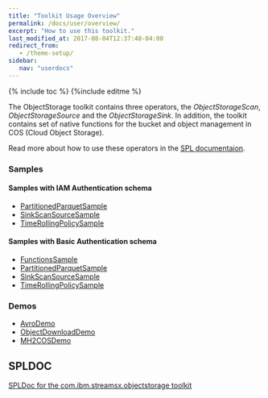 ```yaml
---
title: "Toolkit Usage Overview"
permalink: /docs/user/overview/
excerpt: "How to use this toolkit."
last_modified_at: 2017-08-04T12:37:48-04:00
redirect_from:
   - /theme-setup/
sidebar:
   nav: "userdocs"
---
```

{% include toc %}
{%include editme %}

The ObjectStorage toolkit contains three operators, the *ObjectStorageScan*, *ObjectStorageSource* and the *ObjectStorageSink*.
In addition, the toolkit contains set of native functions for the bucket and object management in COS (Cloud Object Storage).

Read more about how to use these operators in the [SPL documentaion](/streamsx.objectstorage/doc/spldoc/html/index.html).

### Samples

#### Samples with IAM Authentication schema

* [PartitionedParquetSample](https://github.com/IBMStreams/streamsx.objectstorage/tree/master/samples/iam/PartitionedParquetSample)
* [SinkScanSourceSample](https://github.com/IBMStreams/streamsx.objectstorage/tree/master/samples/iam/SinkScanSourceSample)
* [TimeRollingPolicySample](https://github.com/IBMStreams/streamsx.objectstorage/tree/master/samples/iam/TimeRollingPolicySample)

#### Samples with Basic Authentication schema

* [FunctionsSample](https://github.com/IBMStreams/streamsx.objectstorage/tree/master/samples/basic/FunctionsSample)
* [PartitionedParquetSample](https://github.com/IBMStreams/streamsx.objectstorage/tree/master/samples/basic/PartitionedParquetSample)
* [SinkScanSourceSample](https://github.com/IBMStreams/streamsx.objectstorage/tree/master/samples/basic/SinkScanSourceSample)
* [TimeRollingPolicySample](https://github.com/IBMStreams/streamsx.objectstorage/tree/master/samples/basic/TimeRollingPolicySample)


### Demos

* [AvroDemo](https://github.com/IBMStreams/streamsx.objectstorage/tree/master/demo/com.ibm.streamsx.objectstorage.avro.sample)
* [ObjectDownloadDemo](https://github.com/IBMStreams/streamsx.objectstorage/blob/master/demo/com.ibm.streamsx.objectstorage.file.sample/com.ibm.streamsx.objectstorage.file.sample)
* [MH2COSDemo](https://github.com/IBMStreams/streamsx.objectstorage/tree/master/demo/com.ibm.streamsx.objectstorage.messagehub.sample/com.ibm.streamsx.objectstorage.messagehub.sample)



## SPLDOC

[SPLDoc for the com.ibm.streamsx.objectstorage toolkit](https://ibmstreams.github.io/streamsx.objectstorage/doc/spldoc/html/index.html)


